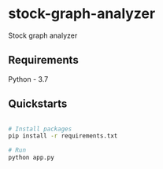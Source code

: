 # stock-graph-analyzer
Stock graph analyzer


## Requirements
Python - 3.7



## Quickstarts

```bash

# Install packages
pip install -r requirements.txt

# Run
python app.py

```
